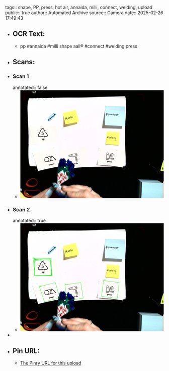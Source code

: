 tags:: shape, PP, press, hot air, annaida, milli, connect, welding, upload
public:: true
author:: Automated Archive
source:: Camera
date:: 2025-02-26 17:49:43

- ## OCR Text:
	- pp
	  #annaida
	  #milli
	  shape
	  aail®
	  #connect
	  #welding
	  press
- ## Scans:
- ### Scan 1
  annotated:: false
	- ![./assets/scans/2025-02-26T17-49-43-0334.jpg](./assets/scans/2025-02-26T17-49-43-0334.jpg)
- ### Scan 2
  annotated:: true
	- ![./assets/scans/2025-02-26T17-49-43-0584.jpg](./assets/scans/2025-02-26T17-49-43-0584.jpg)
-
- ## Pin URL:
	- [The Pinry URL for this upload](https://pinry.petau.net/pins/130/)